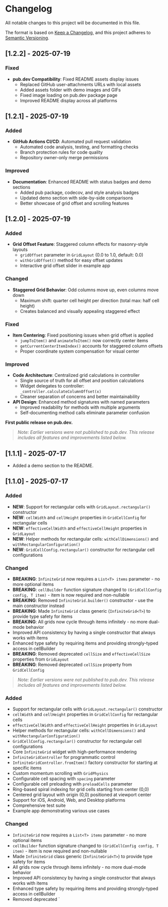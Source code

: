 # Changelog

All notable changes to this project will be documented in this file.

The format is based on [Keep a Changelog](https://keepachangelog.com/en/1.0.0/),
and this project adheres to [Semantic Versioning](https://semver.org/spec/v2.0.0.html).

## [1.2.2] - 2025-07-19

### Fixed
- **pub.dev Compatibility**: Fixed README assets display issues
  - Replaced GitHub user-attachments URLs with local assets
  - Added assets folder with demo images and GIFs
  - Fixed image loading on pub.dev package page
  - Improved README display across all platforms

## [1.2.1] - 2025-07-19

### Added
- **GitHub Actions CI/CD**: Automated pull request validation
  - Automated code analysis, testing, and formatting checks
  - Branch protection rules for code quality
  - Repository owner-only merge permissions

### Improved
- **Documentation**: Enhanced README with status badges and demo sections
  - Added pub package, codecov, and style analysis badges
  - Updated demo section with side-by-side comparisons
  - Better showcase of grid offset and scrolling features

## [1.2.0] - 2025-07-19

### Added
- **Grid Offset Feature**: Staggered column effects for masonry-style layouts
  - `gridOffset` parameter in `GridLayout` (0.0 to 1.0, default: 0.0)
  - `withGridOffset()` method for easy offset updates
  - Interactive grid offset slider in example app

### Changed
- **Staggered Grid Behavior**: Odd columns move up, even columns move down
  - Maximum shift: quarter cell height per direction (total max: half cell height)
  - Creates balanced and visually appealing staggered effect

### Fixed
- **Item Centering**: Fixed positioning issues when grid offset is applied
  - `jumpToItem()` and `animateToItem()` now correctly center items
  - `getCurrentCenterItemIndex()` accounts for staggered column offsets
  - Proper coordinate system compensation for visual center

### Improved
- **Code Architecture**: Centralized grid calculations in controller
  - Single source of truth for all offset and position calculations
  - Widget delegates to controller: `_controller.calculateColumnOffset(x)`
  - Cleaner separation of concerns and better maintainability
- **API Design**: Enhanced method signatures with named parameters
  - Improved readability for methods with multiple arguments
  - Self-documenting method calls eliminate parameter confusion

**First public release on pub.dev.**

> _Note: Earlier versions were not published to pub.dev. This release includes all features and improvements listed below._

## [1.1.1] - 2025-07-17

- Added a demo section to the README.

## [1.1.0] - 2025-07-17

### Added
- **NEW**: Support for rectangular cells with `GridLayout.rectangular()` constructor
- **NEW**: `cellWidth` and `cellHeight` properties in `GridCellConfig` for rectangular cells
- **NEW**: `effectiveCellWidth` and `effectiveCellHeight` properties in `GridLayout`
- **NEW**: Helper methods for rectangular cells: `withCellDimensions()` and `withRectangularConfiguration()`
- **NEW**: `GridCellConfig.rectangular()` constructor for rectangular cell configurations

### Changed
- **BREAKING**: `InfiniteGrid` now requires a `List<T> items` parameter - no more optional items
- **BREAKING**: `cellBuilder` function signature changed to `(GridCellConfig config, T item)` - item is now required and non-nullable  
- **BREAKING**: Removed `InfiniteGrid.builder()` constructor - use the main constructor instead
- **BREAKING**: Made `InfiniteGrid` class generic (`InfiniteGrid<T>`) to provide type safety for items
- **BREAKING**: All grids now cycle through items infinitely - no more dual-mode behavior
- Improved API consistency by having a single constructor that always works with items
- Enhanced type safety by requiring items and providing strongly-typed access in cellBuilder
- **BREAKING**: Removed deprecated `cellSize` and `effectiveCellSize` properties from `GridLayout`
- **BREAKING**: Removed deprecated `cellSize` property from `GridCellConfig`

> _Note: Earlier versions were not published to pub.dev. This release includes all features and improvements listed below._

### Added
- Support for rectangular cells with `GridLayout.rectangular()` constructor
- `cellWidth` and `cellHeight` properties in `GridCellConfig` for rectangular cells
- `effectiveCellWidth` and `effectiveCellHeight` properties in `GridLayout`
- Helper methods for rectangular cells: `withCellDimensions()` and `withRectangularConfiguration()`
- `GridCellConfig.rectangular()` constructor for rectangular cell configurations
- Core `InfiniteGrid` widget with high-performance rendering
- `InfiniteGridController` for programmatic control
- `InfiniteGridController.fromItem()` factory constructor for starting at specific items
- Custom momentum scrolling with `GridPhysics`
- Configurable cell spacing with `spacing` parameter
- Configurable cell preloading with `preloadCells` parameter
- Ring-based spiral indexing for grid cells starting from center (0,0)
- Centered grid layout with origin (0,0) positioned at viewport center
- Support for iOS, Android, Web, and Desktop platforms
- Comprehensive test suite
- Example app demonstrating various use cases

### Changed
- `InfiniteGrid` now requires a `List<T> items` parameter - no more optional items
- `cellBuilder` function signature changed to `(GridCellConfig config, T item)` - item is now required and non-nullable
- Made `InfiniteGrid` class generic (`InfiniteGrid<T>`) to provide type safety for items
- All grids now cycle through items infinitely - no more dual-mode behavior
- Improved API consistency by having a single constructor that always works with items
- Enhanced type safety by requiring items and providing strongly-typed access in cellBuilder
- Removed deprecated `